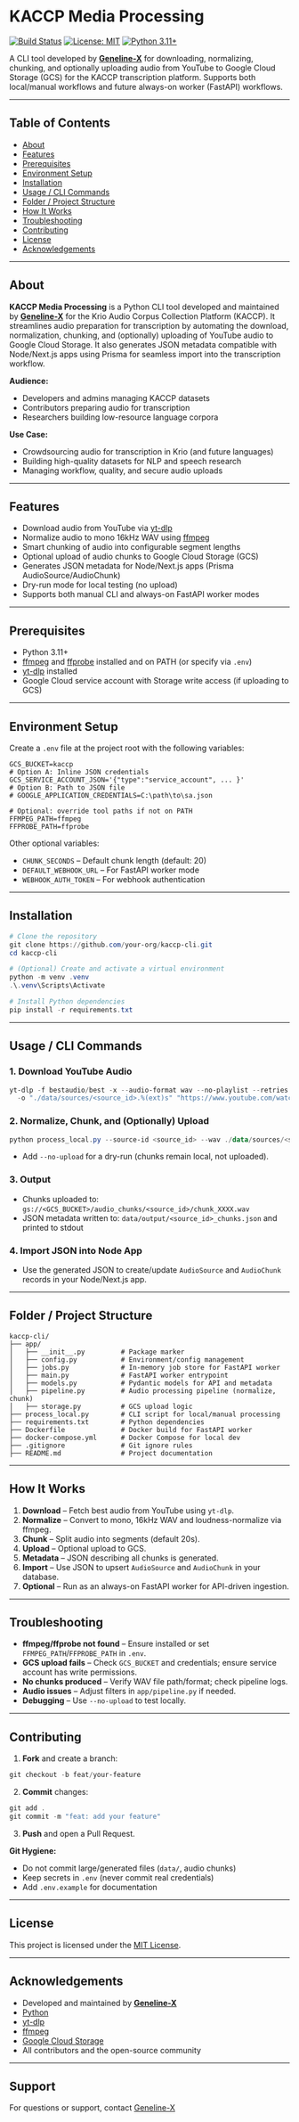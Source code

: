 # KACCP Media Processing

[![Build Status](https://github.com/your-org/kaccp-cli/actions/workflows/ci.yml/badge.svg)](https://github.com/your-org/kaccp-cli/actions)
[![License: MIT](https://img.shields.io/badge/License-MIT-yellow.svg)](LICENSE)
[![Python 3.11+](https://img.shields.io/badge/python-3.11%2B-blue.svg)](https://www.python.org/downloads/)

A CLI tool developed by **[Geneline-X](https://geneline-x.net)** for downloading, normalizing, chunking, and optionally uploading audio from YouTube to Google Cloud Storage (GCS) for the KACCP transcription platform. Supports both local/manual workflows and future always-on worker (FastAPI) workflows.

---

## Table of Contents

- [About](#about)
- [Features](#features)
- [Prerequisites](#prerequisites)
- [Environment Setup](#environment-setup)
- [Installation](#installation)
- [Usage / CLI Commands](#usage--cli-commands)
- [Folder / Project Structure](#folder--project-structure)
- [How It Works](#how-it-works)
- [Troubleshooting](#troubleshooting)
- [Contributing](#contributing)
- [License](#license)
- [Acknowledgements](#acknowledgements)

---

## About

**KACCP Media Processing** is a Python CLI tool developed and maintained by **[Geneline-X](https://geneline-x.net)** for the Krio Audio Corpus Collection Platform (KACCP). It streamlines audio preparation for transcription by automating the download, normalization, chunking, and (optionally) uploading of YouTube audio to Google Cloud Storage. It also generates JSON metadata compatible with Node/Next.js apps using Prisma for seamless import into the transcription workflow.

**Audience:**

- Developers and admins managing KACCP datasets
- Contributors preparing audio for transcription
- Researchers building low-resource language corpora

**Use Case:**

- Crowdsourcing audio for transcription in Krio (and future languages)
- Building high-quality datasets for NLP and speech research
- Managing workflow, quality, and secure audio uploads

---

## Features

- Download audio from YouTube via [yt-dlp](https://github.com/yt-dlp/yt-dlp)
- Normalize audio to mono 16kHz WAV using [ffmpeg](https://ffmpeg.org/)
- Smart chunking of audio into configurable segment lengths
- Optional upload of audio chunks to Google Cloud Storage (GCS)
- Generates JSON metadata for Node/Next.js apps (Prisma AudioSource/AudioChunk)
- Dry-run mode for local testing (no upload)
- Supports both manual CLI and always-on FastAPI worker modes

---

## Prerequisites

- Python 3.11+
- [ffmpeg](https://ffmpeg.org/) and [ffprobe](https://ffmpeg.org/ffprobe.html) installed and on PATH (or specify via `.env`)
- [yt-dlp](https://github.com/yt-dlp/yt-dlp) installed
- Google Cloud service account with Storage write access (if uploading to GCS)

---

## Environment Setup

Create a `.env` file at the project root with the following variables:

```env
GCS_BUCKET=kaccp
# Option A: Inline JSON credentials
GCS_SERVICE_ACCOUNT_JSON='{"type":"service_account", ... }'
# Option B: Path to JSON file
# GOOGLE_APPLICATION_CREDENTIALS=C:\path\to\sa.json

# Optional: override tool paths if not on PATH
FFMPEG_PATH=ffmpeg
FFPROBE_PATH=ffprobe
```

Other optional variables:

- `CHUNK_SECONDS` – Default chunk length (default: 20)
- `DEFAULT_WEBHOOK_URL` – For FastAPI worker mode
- `WEBHOOK_AUTH_TOKEN` – For webhook authentication

---

## Installation

```powershell
# Clone the repository
git clone https://github.com/your-org/kaccp-cli.git
cd kaccp-cli

# (Optional) Create and activate a virtual environment
python -m venv .venv
.\.venv\Scripts\Activate

# Install Python dependencies
pip install -r requirements.txt
```

---

## Usage / CLI Commands

### 1. Download YouTube Audio

```powershell
yt-dlp -f bestaudio/best -x --audio-format wav --no-playlist --retries 2 --socket-timeout 20 --force-ipv4 `
  -o "./data/sources/<source_id>.%(ext)s" "https://www.youtube.com/watch?v=<VIDEO_ID>"
```

### 2. Normalize, Chunk, and (Optionally) Upload

```powershell
python process_local.py --source-id <source_id> --wav ./data/sources/<source_id>.wav --chunk-seconds 20
```

- Add `--no-upload` for a dry-run (chunks remain local, not uploaded).

### 3. Output

- Chunks uploaded to: `gs://<GCS_BUCKET>/audio_chunks/<source_id>/chunk_XXXX.wav`
- JSON metadata written to: `data/output/<source_id>_chunks.json` and printed to stdout

### 4. Import JSON into Node App

- Use the generated JSON to create/update `AudioSource` and `AudioChunk` records in your Node/Next.js app.

---

## Folder / Project Structure

```
kaccp-cli/
├── app/
│   ├── __init__.py         # Package marker
│   ├── config.py           # Environment/config management
│   ├── jobs.py             # In-memory job store for FastAPI worker
│   ├── main.py             # FastAPI worker entrypoint
│   ├── models.py           # Pydantic models for API and metadata
│   ├── pipeline.py         # Audio processing pipeline (normalize, chunk)
│   ├── storage.py          # GCS upload logic
├── process_local.py        # CLI script for local/manual processing
├── requirements.txt        # Python dependencies
├── Dockerfile              # Docker build for FastAPI worker
├── docker-compose.yml      # Docker Compose for local dev
├── .gitignore              # Git ignore rules
├── README.md               # Project documentation
```

---

## How It Works

1. **Download** – Fetch best audio from YouTube using `yt-dlp`.
2. **Normalize** – Convert to mono, 16kHz WAV and loudness-normalize via ffmpeg.
3. **Chunk** – Split audio into segments (default 20s).
4. **Upload** – Optional upload to GCS.
5. **Metadata** – JSON describing all chunks is generated.
6. **Import** – Use JSON to upsert `AudioSource` and `AudioChunk` in your database.
7. **Optional** – Run as an always-on FastAPI worker for API-driven ingestion.

---

## Troubleshooting

- **ffmpeg/ffprobe not found** – Ensure installed or set `FFMPEG_PATH`/`FFPROBE_PATH` in `.env`.
- **GCS upload fails** – Check `GCS_BUCKET` and credentials; ensure service account has write permissions.
- **No chunks produced** – Verify WAV file path/format; check pipeline logs.
- **Audio issues** – Adjust filters in `app/pipeline.py` if needed.
- **Debugging** – Use `--no-upload` to test locally.

---

## Contributing

1. **Fork** and create a branch:

```powershell
git checkout -b feat/your-feature
```

2. **Commit** changes:

```powershell
git add .
git commit -m "feat: add your feature"
```

3. **Push** and open a Pull Request.

**Git Hygiene:**

- Do not commit large/generated files (`data/`, audio chunks)
- Keep secrets in `.env` (never commit real credentials)
- Add `.env.example` for documentation

---

## License

This project is licensed under the [MIT License](LICENSE).

---

## Acknowledgements

- Developed and maintained by **[Geneline-X](https://geneline-x.net)**
- [Python](https://www.python.org/)
- [yt-dlp](https://github.com/yt-dlp/yt-dlp)
- [ffmpeg](https://ffmpeg.org/)
- [Google Cloud Storage](https://cloud.google.com/storage)
- All contributors and the open-source community

---
## Support
For questions or support, contact [Geneline-X](mailto:contact@geneline-x.net)
